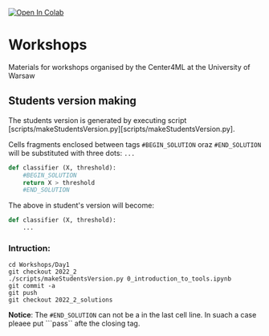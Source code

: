 [![Open In Colab](https://colab.research.google.com/assets/colab-badge.svg)](https://colab.research.google.com/github/center4ml/Workshops/blob/2022_2_solutions/)


# Workshops
Materials for workshops organised by the Center4ML at the University of Warsaw


## Students version making

The students version is generated by executing script
[scripts/makeStudentsVersion.py][scripts/makeStudentsVersion.py].


Cells fragments enclosed between tags `#BEGIN_SOLUTION` oraz `#END_SOLUTION`
will be substituted with three dots: `...`

``` python
def classifier (X, threshold):
    #BEGIN_SOLUTION
    return X > threshold
    #END_SOLUTION
```

The above in student's version will become:
``` python
def classifier (X, threshold):
    ...
```

### Intruction:
```
cd Workshops/Day1
git checkout 2022_2
./scripts/makeStudentsVersion.py 0_introduction_to_tools.ipynb
git commit -a
git push
git checkout 2022_2_solutions
```

**Notice**: The ```#END_SOLUTION``` can not be a in the last cell line. In suach a case pleaee put ```pass`` afte the closing tag.
